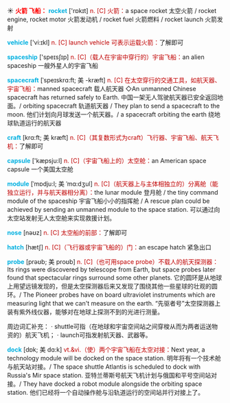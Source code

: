 ☀ <font color="red">**火箭 飞船：**</font>
<font color="sky blue">**rocket**</font> ['rɒkɪt] 
<font color="#c00000">n. [C] 火箭：</font>a space rocket 太空火箭 / rocket engine, rocket motor 火箭发动机 / rocket fuel 火箭燃料 / rocket launch 火箭发射

<font color="sky blue">**vehicle**</font> ['vi:ɪkl] 
<font color="#c00000">n. [C] launch vehicle 可表示运载火箭：</font>了解即可

<font color="sky blue">**spaceship**</font> ['speɪsʃɪp] 
<font color="#c00000">n. [C]（载人在宇宙中穿行的）宇宙飞船：</font>an alien spaceship 一艘外星人的宇宙飞船
           
<font color="sky blue">**spacecraft**</font> [ˈspeɪskrɑ:ft; 美 -kræft]
<font color="#c00000">n. [C] 在太空穿行的交通工具，如航天器、宇宙飞船：</font>manned spacecraft 载人航天器 ◇An unmanned Chinese spacecraft has returned safely to Earth. 中国一架无人驾驶航天器已安全返回地面。/ orbiting spacecraft 轨道航天器 / They plan to send a spacecraft to the moon. 他们计划向月球发送一个航天器。/ a spacecraft orbiting the earth 绕地球轨道运行的航天器
           
<font color="sky blue">**craft**</font> [krɑ:ft; 美 kræft]
<font color="#c00000">n. [C]（其复数形式为craft）飞行器、宇宙飞船、航天飞机：</font>了解即可

<font color="sky blue">**capsule**</font> ['kæpsju:l] 
<font color="#c00000">n. [C]（宇宙飞船上的）太空舱：</font>an American space capsule 一个美国太空舱 
           
<font color="sky blue">**module**</font> [ˈmɒdju:l; 美 ˈmɑ:dʒul]
<font color="#c00000">n. [C]（航天器上与主体相独立的）分离舱（能独立运行，并与航天器相分离）：</font>the lunar module 登月舱 / the tiny command module of the spaceship 宇宙飞船小小的指挥舱 / A rescue plan could be achieved by sending an unmanned module to the space station. 可以通过向太空站发射无人太空舱来实现救援计划。
 
<font color="sky blue">**nose**</font> [nəʊz] 
<font color="#c00000">n. [C] 太空船的前部：</font>了解即可

<font color="sky blue">**hatch**</font> [hætʃ] 
<font color="#c00000">n. [C]（飞行器或宇宙飞船的）门：</font>an escape hatch 紧急出口
           
<font color="sky blue">**probe**</font> [prəʊb; 美 proʊb]
<font color="#c00000">n. [C]（也可用space probe）不载人的航天探测器：</font>Its rings were discovered by telescope from Earth, but space probes later found that spectacular rings surround some other planets. 它的圆环是从地球上用望远镜发现的，但是太空探测器后来又发现了围绕其他一些星球的壮观的圆环。/ The Pioneer probes have on board ultraviolet instruments which are measuring light that we can't measure on the earth. “先驱者号”太空探测器上装有紫外线仪器，能够对在地球上探测不到的光进行测量。

周边词汇补充：
· shuttle可指（在地球和宇宙空间站之间穿梭从而为两者运送物资的）航天飞机；
· launch可指发射航天器、武器等。

<font color="sky blue">**dock**</font> [dɒk; 美 dɑ:k]
<font color="#c00000">vt.&vi.（使）两个宇宙飞船在太空对接：</font>Next year, a technology module will be docked on the space station. 明年将有一个技术舱与航天站对接。/ The space shuttle Atlantis is scheduled to dock with Russia's Mir space station. 亚特兰蒂斯号航天飞机计划与俄国和平号空间站对接。/ They have docked a robot module alongside the orbiting space station. 他们已经将一个自动操作舱与沿轨道运行的空间站并行对接上了。